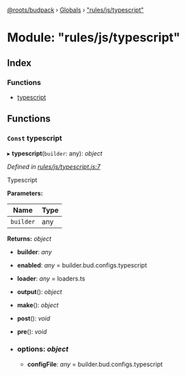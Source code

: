 [@roots/budpack](../README.md) › [Globals](../globals.md) › ["rules/js/typescript"](_rules_js_typescript_.md)

# Module: "rules/js/typescript"

## Index

### Functions

* [typescript](_rules_js_typescript_.md#const-typescript)

## Functions

### `Const` typescript

▸ **typescript**(`builder`: any): *object*

*Defined in [rules/js/typescript.js:7](https://github.com/roots/bud-support/blob/5f43850/src/budpack/builder/webpack/rules/js/typescript.js#L7)*

Typescript

**Parameters:**

Name | Type |
------ | ------ |
`builder` | any |

**Returns:** *object*

* **builder**: *any*

* **enabled**: *any* = builder.bud.configs.typescript

* **loader**: *any* = loaders.ts

* **output**(): *object*

* **make**(): *object*

* **post**(): *void*

* **pre**(): *void*

* ### **options**: *object*

  * **configFile**: *any* = builder.bud.configs.typescript
